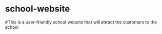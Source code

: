 # school-website
#This is a user-friendly school website that will attract the customers to the school

